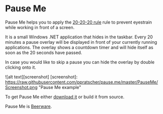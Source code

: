 # Pause Me
Pause Me helps you to apply the [20-20-20 rule](http://www.mayoclinic.org/diseases-conditions/eyestrain/basics/prevention/con-20032649) rule to prevent eyestrain while working in front of a screen.

It is a small Windows .NET application that hides in the taskbar. Every 20 minutes a pause overlay will be displayed in front of your currently running applications. The overlay shows a countdown timer and will hide itself as soon as the 20 seconds have passed.

In case you would like to skip a pause you can hide the overlay by double clicking onto it.

![alt text][screenshot]
[screenshot]: https://raw.githubusercontent.com/ppratscher/pause.me/master/PauseMe/Screenshot.png "Pause Me example"

To get Pause Me either [download it](https://github.com/ppratscher/pause.me/releases) or build it from source.

Pause Me is [Beerware](http://en.wikipedia.org/wiki/Beerware).
